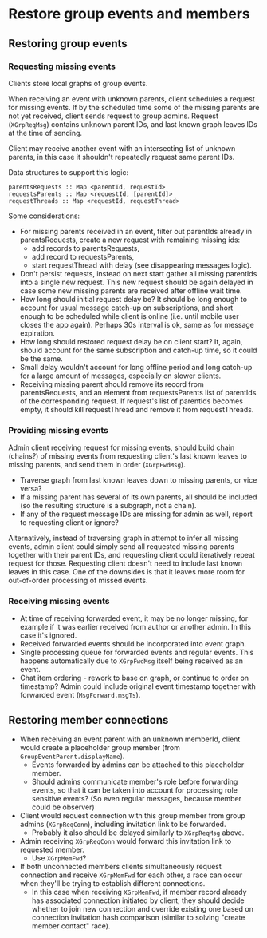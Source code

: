 # Restore group events and members

## Restoring group events

### Requesting missing events

Clients store local graphs of group events.

When receiving an event with unknown parents, client schedules a request for missing events. If by the scheduled time some of the missing parents are not yet received, client sends request to group admins. Request (`XGrpReqMsg`) contains unknown parent IDs, and last known graph leaves IDs at the time of sending.

Client may receive another event with an intersecting list of unknown parents, in this case it shouldn't repeatedly request same parent IDs.

Data structures to support this logic:

```
parentsRequests :: Map <parentId, requestId>
requestsParents :: Map <requestId, [parentId]>
requestThreads :: Map <requestId, requestThread>
```

Some considerations:
- For missing parents received in an event, filter out parentIds already in parentsRequests, create a new request with remaining missing ids:
  - add records to parentsRequests,
  - add record to requestsParents,
  - start requestThread with delay (see disappearing messages logic).
- Don't persist requests, instead on next start gather all missing parentIds into a single new request. This new request should be again delayed in case some new missing parents are received after offline wait time.
- How long should initial request delay be? It should be long enough to account for usual message catch-up on subscriptions, and short enough to be scheduled while client is online (i.e. until mobile user closes the app again). Perhaps 30s interval is ok, same as for message expiration.
- How long should restored request delay be on client start? It, again, should account for the same subscription and catch-up time, so it could be the same.
- Small delay wouldn't account for long offline period and long catch-up for a large amount of messages, especially on slower clients.
- Receiving missing parent should remove its record from parentsRequests, and an element from requestsParents list of parentIds of the corresponding request. If request's list of parentIds becomes empty, it should kill requestThread and remove it from requestThreads.

### Providing missing events

Admin client receiving request for missing events, should build chain (chains?) of missing events from requesting client's last known leaves to missing parents, and send them in order (`XGrpFwdMsg`).

- Traverse graph from last known leaves down to missing parents, or vice versa?
- If a missing parent has several of its own parents, all should be included (so the resulting structure is a subgraph, not a chain).
- If any of the request message IDs are missing for admin as well, report to requesting client or ignore?

Alternatively, instead of traversing graph in attempt to infer all missing events, admin client could simply send all requested missing parents together with their parent IDs, and requesting client could iteratively repeat request for those. Requesting client doesn't need to include last known leaves in this case. One of the downsides is that it leaves more room for out-of-order processing of missed events.

### Receiving missing events

- At time of receiving forwarded event, it may be no longer missing, for example if it was earlier received from author or another admin. In this case it's ignored.
- Received forwarded events should be incorporated into event graph.
- Single processing queue for forwarded events and regular events. This happens automatically due to `XGrpFwdMsg` itself being received as an event.
- Chat item ordering - rework to base on graph, or continue to order on timestamp? Admin could include original event timestamp together with forwarded event (`MsgForward.msgTs`).

## Restoring member connections

- When receiving an event parent with an unknown memberId, client would create a placeholder group member (from `GroupEventParent.displayName`).
  - Events forwarded by admins can be attached to this placeholder member.
  - Should admins communicate member's role before forwarding events, so that it can be taken into account for processing role sensitive events? (So even regular messages, because member could be observer)
- Client would request connection with this group member from group admins (`XGrpReqConn`), including invitation link to be forwarded.
  - Probably it also should be delayed similarly to `XGrpReqMsg` above.
- Admin receiving `XGrpReqConn` would forward this invitation link to requested member.
  - Use `XGrpMemFwd`?
- If both unconnected members clients simultaneously request connection and receive `XGrpMemFwd` for each other, a race can occur when they'll be trying to establish different connections.
  - In this case when receiving `XGrpMemFwd`, if member record already has associated connection initiated by client, they should decide whether to join new connection and override existing one based on connection invitation hash comparison (similar to solving "create member contact" race).
